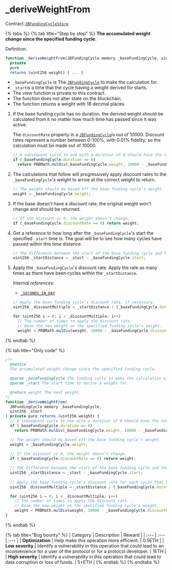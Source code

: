 # \_deriveWeightFrom

Contract:[`JBFundingCycleStore`](../)​

{% tabs %}
{% tab title="Step by step" %}
**The accumulated weight change since the specified funding cycle.**

Definition:

```javascript
function _deriveWeightFrom(JBFundingCycle memory _baseFundingCycle, uint256 _start) 
  private 
  pure 
  returns (uint256 weight) { ... }
```

* `_baseFundingCycle` is The [`JBFundingCycle`](../../../data-structures/jbfundingcycle.md) to make the calculation for.
* `_start`is a time that the cycle having a weight derived for starts.
* The view function is private to this contract.
* The function does not alter state on the blockchain.
* The function returns a weight with 18 decimal places.

1. If the base funding cycle has no duration, the derived weight should be calculated from it no matter how much time has passed since it was active.   
  
   The `discountRate` property in a [`JBFundingCycle`](../../../data-structures/jbfundingcycle.md)is out of 10000. Discount rates represent a number between 0-100%, with 0.01% fidelity, so the calculation must be made out of 10000.

   ```javascript
   // A subsequent cycle to one with a duration of 0 should have the next possible weight.
   if (_baseFundingCycle.duration == 0)
     return PRBMath.mulDiv(_baseFundingCycle.weight, 10000 - _baseFundingCycle.discountRate, 10000);
   ```

2. The calculations that follow will progressively apply discount rates to the `_baseFundingCycle`'s weight to arrive at the correct weight to return.

   ```javascript
   // The weight should be based off the base funding cycle's weight.
   weight = _baseFundingCycle.weight;
   ```

3. If the base doesn't have a discount rate, the original weight won't change and should be returned.

   ```javascript
   // If the discount is 0, the weight doesn't change.
   if (_baseFundingCycle.discountRate == 0) return weight;
   ```

4. Get a reference to how long after the `_baseFundingCycle`'s start the specified `_start` time is. The goal will be to see how many cycles have passed within this time distance. 

   ```javascript
   // The difference between the start of the base funding cycle and the proposed start.
   uint256 _startDistance = _start - _baseFundingCycle.start;
   ```

5. Apply the `_baseFundingCycle`'s discount rate. Apply the rate as many times as there have been cycles within the `_startDistance`.  


   _Internal references:_

   * [`_SECONDS_IN_DAY`](../properties/_seconds_in_day.md)

   ```javascript
   // Apply the base funding cycle's discount rate, if necessary.
   uint256 _discountMultiple = _startDistance / (_baseFundingCycle.duration * _SECONDS_IN_DAY);

   for (uint256 i = 0; i < _discountMultiple; i++)
     // The number of times to apply the discount rate.
     // Base the new weight on the specified funding cycle's weight.
     weight = PRBMath.mulDiv(weight, 10000 - _baseFundingCycle.discountRate, 10000);
   ```
{% endtab %}

{% tab title="Only code" %}
```javascript
/** 
  @notice 
  The accumulated weight change since the specified funding cycle.

  @param _baseFundingCycle The funding cycle to make the calculation with.
  @param _start The start time to derive a weight for.

  @return weight The next weight.
*/
function _deriveWeightFrom(
  JBFundingCycle memory _baseFundingCycle,
  uint256 _start
) private pure returns (uint256 weight) {
  // A subsequent cycle to one with a duration of 0 should have the next possible weight.
  if (_baseFundingCycle.duration == 0)
    return PRBMath.mulDiv(_baseFundingCycle.weight, 10000 - _baseFundingCycle.discountRate, 10000);

  // The weight should be based off the base funding cycle's weight.
  weight = _baseFundingCycle.weight;
  
  // If the discount is 0, the weight doesn't change.
  if (_baseFundingCycle.discountRate == 0) return weight;

  // The difference between the start of the base funding cycle and the proposed start.
  uint256 _startDistance = _start - _baseFundingCycle.start;
  
  // Apply the base funding cycle's discount rate for each cycle that has passed.
  uint256 _discountMultiple = _startDistance / (_baseFundingCycle.duration * _SECONDS_IN_DAY);

  for (uint256 i = 0; i < _discountMultiple; i++)
    // The number of times to apply the discount rate.
    // Base the new weight on the specified funding cycle's weight.
    weight = PRBMath.mulDiv(weight, 10000 - _baseFundingCycle.discountRate, 10000);
}
```
{% endtab %}

{% tab title="Bug bounty" %}
| Category | Description | Reward |
| :--- | :--- | :--- |
| **Optimization** | Help make this operation more efficient. | 0.5ETH |
| **Low severity** | Identify a vulnerability in this operation that could lead to an inconvenience for a user of the protocol or for a protocol developer. | 1ETH |
| **High severity** | Identify a vulnerability in this operation that could lead to data corruption or loss of funds. | 5+ETH |
{% endtab %}
{% endtabs %}



